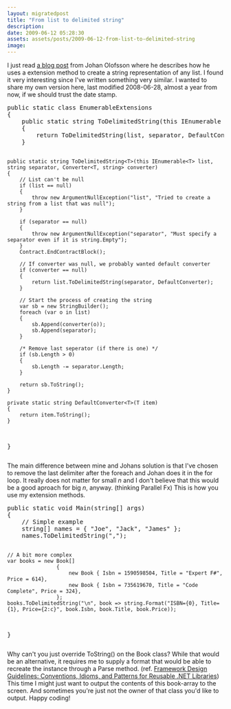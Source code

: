 ```yaml
---
layout: migratedpost
title: "From list to delimited string"
description:
date: 2009-06-12 05:28:30
assets: assets/posts/2009-06-12-from-list-to-delimited-string
image: 
---
```


<p>I just read <a href="http://labs.episerver.com/en/Blogs/Johano/Dates/2009/6/Joining-strings/">a blog post</a> from Johan Olofsson where he describes how he uses a extension method to create a string representation of any list. I found it very interesting since I've written something very similar.  I wanted to share my own version here, last modified 2008-06-28, almost a year from now,  if we should trust the date stamp.</p>
<pre class="brush:csharp">public static class EnumerableExtensions
{
    public static string ToDelimitedString<T>(this IEnumerable<T> list, string separator)
    {
        return ToDelimitedString(list, separator, DefaultConverter);
    }

    public static string ToDelimitedString<T>(this IEnumerable<T> list, string separator, Converter<T, string> converter)
    {
        // List can't be null  
        if (list == null)
        {
            throw new ArgumentNullException("list", "Tried to create a string from a list that was null");
        }

        if (separator == null)
        {
            throw new ArgumentNullException("separator", "Must specify a separator even if it is string.Empty");
        }
        Contract.EndContractBlock();

        // If converter was null, we probably wanted default converter  
        if (converter == null)
        {
            return list.ToDelimitedString(separator, DefaultConverter);
        }

        // Start the process of creating the string  
        var sb = new StringBuilder();
        foreach (var o in list)
        {
            sb.Append(converter(o));
            sb.Append(separator);
        }

        /* Remove last seperator (if there is one) */
        if (sb.Length > 0)
        {
            sb.Length -= separator.Length;
        }

        return sb.ToString();
    }

    private static string DefaultConverter<T>(T item)
    {
        return item.ToString();
    }
} </pre>
<p>The main difference between mine and Johans solution is that I've chosen to remove the last delimiter after the foreach and Johan does it in the for loop. It really does not matter for small <em>n</em> and I don't believe that this would be a good aproach for big <em>n</em>, anyway. (thinking Parallel Fx)  This is how you use my extension methods.</p>
<pre class="brush:csharp">public static void Main(string[] args)
{
    // Simple example
    string[] names = { "Joe", "Jack", "James" };
    names.ToDelimitedString(",");

    // A bit more complex
    var books = new Book[]
                    {
                        new Book { Isbn = 1590598504, Title = "Expert F#", Price = 614},
                        new Book { Isbn = 735619670, Title = "Code Complete", Price = 324},
                    };
    books.ToDelimitedString("\n", book => string.Format("ISBN={0}, Title={1}, Price={2:c}", book.Isbn, book.Title, book.Price));
}</pre>
<p>Why can't you just override ToString() on the Book class? While that would be an alternative, it requires me to supply a format that would be able to recreate the instance through a Parse method. (ref. <a href="http://www.amazon.com/Framework-Design-Guidelines-Conventions-Development/dp/0321545613">Framework Design Guidelines: Conventions, Idioms, and Patterns for Reusable .NET Libraries</a>) This time I might just want to output the contents of this book-array to the screen.  And sometimes you're just not the owner of that class you'd like to output. Happy coding!</p>
